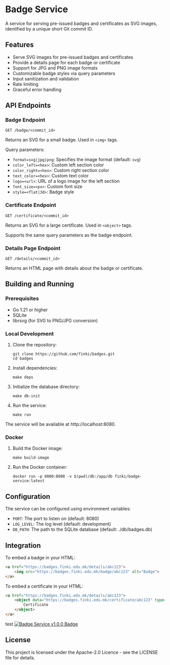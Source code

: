 # Badge Service

A service for serving pre-issued badges and certificates as SVG images, identified by a unique short Git commit ID.

## Features

- Serve SVG images for pre-issued badges and certificates
- Provide a details page for each badge or certificate
- Support for JPG and PNG image formats
- Customizable badge styles via query parameters
- Input sanitization and validation
- Rate limiting
- Graceful error handling

## API Endpoints

### Badge Endpoint

```
GET /badge/<commit_id>
```

Returns an SVG for a small badge. Used in `<img>` tags.

Query parameters:
- `format=svg|jpg|png`: Specifies the image format (default: `svg`)
- `color_left=<hex>`: Custom left section color
- `color_right=<hex>`: Custom right section color
- `text_color=<hex>`: Custom text color
- `logo=<url>`: URL of a logo image for the left section
- `font_size=<px>`: Custom font size
- `style=<flat|3d>`: Badge style

### Certificate Endpoint

```
GET /certificate/<commit_id>
```

Returns an SVG for a large certificate. Used in `<object>` tags.

Supports the same query parameters as the badge endpoint.

### Details Page Endpoint

```
GET /details/<commit_id>
```

Returns an HTML page with details about the badge or certificate.

## Building and Running

### Prerequisites

- Go 1.21 or higher
- SQLite
- librsvg (for SVG to PNG/JPG conversion)

### Local Development

1. Clone the repository:
   ```
   git clone https://github.com/finki/badges.git
   cd badges
   ```

2. Install dependencies:
   ```
   make deps
   ```

3. Initialize the database directory:
   ```
   make db-init
   ```

4. Run the service:
   ```
   make run
   ```

The service will be available at http://localhost:8080.

### Docker

1. Build the Docker image:
   ```
   make build-image
   ```

2. Run the Docker container:
   ```
   docker run -p 8080:8080 -v $(pwd)/db:/app/db finki/badge-service:latest
   ```

## Configuration

The service can be configured using environment variables:

- `PORT`: The port to listen on (default: 8080)
- `LOG_LEVEL`: The log level (default: development)
- `DB_PATH`: The path to the SQLite database (default: ./db/badges.db)

## Integration

To embed a badge in your HTML:

```html
<a href="https://badges.finki.edu.mk/details/abc123">
    <img src="https://badges.finki.edu.mk/badge/abc123" alt="Badge">
</a>
```

To embed a certificate in your HTML:

```html
<a href="https://badges.finki.edu.mk/details/abc123">
    <object data="https://badges.finki.edu.mk/certificate/abc123" type="image/svg+xml" width="400" height="300">
        Certificate
    </object>
</a>
```
test
[![Badge Service v1.0.0 Badge](http://badges.finki.edu.mk/badge/test123)](http://badges.finki.edu.mk/details/test123)

## License

This project is licensed under the Apache-2.0 Licence - see the LICENSE file for details.
